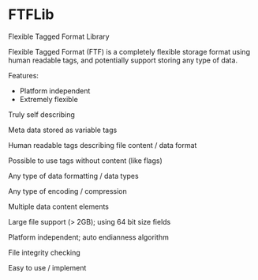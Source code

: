 FTFLib
======

Flexible Tagged Format Library

Flexible Tagged Format (FTF) is a completely flexible storage format using human readable tags, and potentially support storing any type of data.


Features:

- Platform independent
- Extremely flexible

Truly self describing

Meta data stored as variable tags

Human readable tags describing file content / data format

Possible to use tags without content (like flags)

Any type of data formatting / data types

Any type of encoding / compression

Multiple data content elements

Large file support (> 2GB); using 64 bit size fields

Platform independent; auto endianness algorithm

File integrity checking

Easy to use / implement
